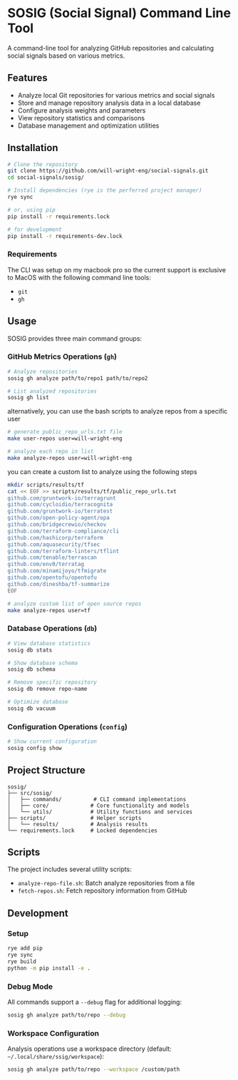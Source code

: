 # SOSIG (Social Signal) Command Line Tool

A command-line tool for analyzing GitHub repositories and calculating social signals based on various metrics.

## Features

- Analyze local Git repositories for various metrics and social signals
- Store and manage repository analysis data in a local database
- Configure analysis weights and parameters
- View repository statistics and comparisons
- Database management and optimization utilities

## Installation

```bash
# Clone the repository
git clone https://github.com/will-wright-eng/social-signals.git
cd social-signals/sosig/

# Install dependencies (rye is the perferred project manager)
rye sync

# or, using pip
pip install -r requirements.lock

# for development
pip install -r requirements-dev.lock
```

### Requirements

The CLI was setup on my macbook pro so the current support is exclusive to MacOS with the following command line tools:

- `git`
- `gh`

## Usage

SOSIG provides three main command groups:

### GitHub Metrics Operations (`gh`)

```bash
# Analyze repositories
sosig gh analyze path/to/repo1 path/to/repo2

# List analyzed repositories
sosig gh list
```

alternatively, you can use the bash scripts to analyze repos from a specific user

```bash
# generate public_repo_urls.txt file
make user-repos user=will-wright-eng

# analyze each repo in list
make analyze-repos user=will-wright-eng
```

you can create a custom list to analyze using the following steps

```bash
mkdir scripts/results/tf
cat << EOF >> scripts/results/tf/public_repo_urls.txt
github.com/gruntwork-io/terragrunt
github.com/cycloidio/terracognita
github.com/gruntwork-io/terratest
github.com/open-policy-agent/opa
github.com/bridgecrewio/checkov
github.com/terraform-compliance/cli
github.com/hashicorp/terraform
github.com/aquasecurity/tfsec
github.com/terraform-linters/tflint
github.com/tenable/terrascan
github.com/env0/terratag
github.com/minamijoyo/tfmigrate
github.com/opentofu/opentofu
github.com/dineshba/tf-summarize
EOF

# analyze custom list of open source repos
make analyze-repos user=tf
```

### Database Operations (`db`)

```bash
# View database statistics
sosig db stats

# Show database schema
sosig db schema

# Remove specific repository
sosig db remove repo-name

# Optimize database
sosig db vacuum
```

### Configuration Operations (`config`)

```bash
# Show current configuration
sosig config show
```

## Project Structure

```
sosig/
├── src/sosig/
│   ├── commands/          # CLI command implementations
│   ├── core/             # Core functionality and models
│   └── utils/            # Utility functions and services
├── scripts/              # Helper scripts
│   └── results/          # Analysis results
└── requirements.lock     # Locked dependencies
```

## Scripts

The project includes several utility scripts:

- `analyze-repo-file.sh`: Batch analyze repositories from a file
- `fetch-repos.sh`: Fetch repository information from GitHub

## Development

### Setup

```bash
rye add pip
rye sync
rye build
python -m pip install -e .
```

### Debug Mode

All commands support a `--debug` flag for additional logging:

```bash
sosig gh analyze path/to/repo --debug
```

### Workspace Configuration

Analysis operations use a workspace directory (default: `~/.local/share/ssig/workspace`):

```bash
sosig gh analyze path/to/repo --workspace /custom/path
```
